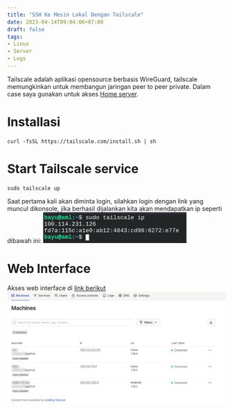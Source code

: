 ```yaml
---
title: "SSH Ke Mesin Lokal Dengan Tailscale"
date: 2023-04-14T09:04:06+07:00
draft: false
tags:
- Linux
- Server
- Logs
---
```


Tailscale adalah aplikasi opensource berbasis WireGuard, tailscale memungkinkan untuk membangun jaringan peer to peer private. Dalam case saya gunakan untuk akses [Home server](https://bembenk18.github.io/posts/home-server-armbian/).

# Installasi
    curl -fsSL https://tailscale.com/install.sh | sh

# Start Tailscale service
    sudo tailscale up
Saat pertama kali akan diminta login, silahkan login dengan link yang muncul dikonsole, jika berhasil dijalankan kita akan mendapatkan ip seperti dibawah ini:
![IP](https://raw.githubusercontent.com/bembenk18/Images/main/Tailscale/ip.png)

# Web Interface
Akses web interface di [link berikut](https://login.tailscale.com/admin/machines)
![Web Interface](https://raw.githubusercontent.com/bembenk18/Images/main/Tailscale/web.png)